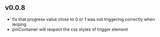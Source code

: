 ## v0.0.8

- fix that progress value close to 0 or 1 was not triggering correctly when lerping.
- pinContainer will respect the css styles of trigger element
